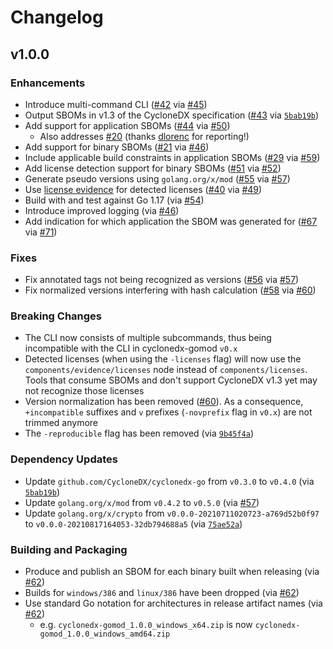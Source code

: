 # Changelog

## v1.0.0

### Enhancements

* Introduce multi-command CLI ([#42](https://github.com/CycloneDX/cyclonedx-gomod/issues/42) via [#45](https://github.com/CycloneDX/cyclonedx-gomod/pull/45))
* Output SBOMs in v1.3 of the CycloneDX specification ([#43](https://github.com/CycloneDX/cyclonedx-gomod/issues/43) via [`5bab19b`](https://github.com/CycloneDX/cyclonedx-gomod/commit/5bab19bbed9c6de22112ebeb2f71691c4b4163f5))
* Add support for application SBOMs ([#44](https://github.com/CycloneDX/cyclonedx-gomod/issues/44) via [#50](https://github.com/CycloneDX/cyclonedx-gomod/pull/50))
  * Also addresses [#20](https://github.com/CycloneDX/cyclonedx-gomod/issues/20) (thanks [dlorenc](https://github.com/dlorenc) for reporting!)
* Add support for binary SBOMs ([#21](https://github.com/CycloneDX/cyclonedx-gomod/issues/21) via [#46](https://github.com/CycloneDX/cyclonedx-gomod/pull/46))
* Include applicable build constraints in application SBOMs ([#29](https://github.com/CycloneDX/cyclonedx-gomod/issues/29) via [#59](https://github.com/CycloneDX/cyclonedx-gomod/pull/59))
* Add license detection support for binary SBOMs ([#51](https://github.com/CycloneDX/cyclonedx-gomod/issues/51) via [#52](https://github.com/CycloneDX/cyclonedx-gomod/pull/52))
* Generate pseudo versions using `golang.org/x/mod` ([#55](https://github.com/CycloneDX/cyclonedx-gomod/issues/55) via [#57](https://github.com/CycloneDX/cyclonedx-gomod/pull/57))
* Use [license evidence](https://cyclonedx.org/news/cyclonedx-v1.3-released/#copyright-and-license-evidence) for detected licenses ([#40](https://github.com/CycloneDX/cyclonedx-gomod/issues/40) via [#49](https://github.com/CycloneDX/cyclonedx-gomod/pull/49))
* Build with and test against Go 1.17 (via [#54](https://github.com/CycloneDX/cyclonedx-gomod/pull/54))
* Introduce improved logging (via [#46](https://github.com/CycloneDX/cyclonedx-gomod/pull/46))
* Add indication for which application the SBOM was generated for ([#67](https://github.com/CycloneDX/cyclonedx-gomod/pull/67) via [#71](https://github.com/CycloneDX/cyclonedx-gomod/pull/71))

### Fixes

* Fix annotated tags not being recognized as versions ([#56](https://github.com/CycloneDX/cyclonedx-gomod/issues/56) via [#57](https://github.com/CycloneDX/cyclonedx-gomod/pull/57))
* Fix normalized versions interfering with hash calculation ([#58](https://github.com/CycloneDX/cyclonedx-gomod/issues/58) via [#60](https://github.com/CycloneDX/cyclonedx-gomod/pull/60))

### Breaking Changes

* The CLI now consists of multiple subcommands, thus being incompatible with the CLI in cyclonedx-gomod `v0.x`
* Detected licenses (when using the `-licenses` flag) will now use the `components/evidence/licenses` node instead of `components/licenses`. Tools that consume SBOMs and don't support CycloneDX v1.3 yet may not recognize those licenses
* Version normalization has been removed ([#60](https://github.com/CycloneDX/cyclonedx-gomod/pull/60)). As a consequence, `+incompatible` suffixes and `v` prefixes (`-novprefix` flag in `v0.x`) are not trimmed anymore
* The `-reproducible` flag has been removed (via [`9b45f4a`](https://github.com/CycloneDX/cyclonedx-gomod/commit/9b45f4a0e905dc89bef1d238c28de908bd4163a0))

### Dependency Updates

* Update `github.com/CycloneDX/cyclonedx-go` from `v0.3.0` to `v0.4.0` (via [`5bab19b`](https://github.com/CycloneDX/cyclonedx-gomod/commit/5bab19bbed9c6de22112ebeb2f71691c4b4163f5))
* Update `golang.org/x/mod` from `v0.4.2` to `v0.5.0` (via [#57](https://github.com/CycloneDX/cyclonedx-gomod/pull/57))
* Update `golang.org/x/crypto` from `v0.0.0-20210711020723-a769d52b0f97` to `v0.0.0-20210817164053-32db794688a5` (via [`75ae52a`](https://github.com/CycloneDX/cyclonedx-gomod/commit/75ae52ac039d9d702a1861c9625d0a14116097ce))

### Building and Packaging

* Produce and publish an SBOM for each binary built when releasing (via [#62](https://github.com/CycloneDX/cyclonedx-gomod/pull/62))
* Builds for `windows/386` and `linux/386` have been dropped (via [#62](https://github.com/CycloneDX/cyclonedx-gomod/pull/62))
* Use standard Go notation for architectures in release artifact names (via [#62](https://github.com/CycloneDX/cyclonedx-gomod/pull/62))
  * e.g. `cyclonedx-gomod_1.0.0_windows_x64.zip` is now `cyclonedx-gomod_1.0.0_windows_amd64.zip`
